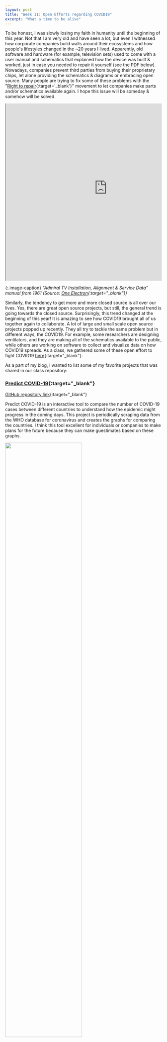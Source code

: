 ```yaml
---
layout: post
title: "Week 11: Open Efforts regarding COVID19"
excerpt: "What a time to be alive"
---
```


To be honest, I was slowly losing my faith in humanity until the beginning of this year. Not that I am very old and have seen a lot, but even I witnessed how corporate companies build walls around their ecosystems and how people's lifestyles changed in the ~20 years I lived. Apparently, old software and hardware (for example, television sets) used to come with a user manual and schematics that explained how the device was built & worked, just in case you needed to repair it yourself (see the PDF below). Nowadays, companies prevent third parties from buying their proprietary chips, let alone providing the schematics & diagrams or embracing open source. Many people are trying to fix some of these problems with the "[Right to repair](https://repair.org/stand-up){:target='_blank'}" movement to let companies make parts and/or schematics available again. I hope this issue will be someday & somehow will be solved.

<div style="width: 100%; height: 570px; overflow: hidden">
    <iframe src="https://web.archive.org/web/20200419135503/http://www.mcmlv.org/Archive/Radio/Admiral_16G9B.pdf" width="650px" height="600px" class="image-centered" style="overflow:hidden; margin-top:-30px"></iframe>
</div>

{:.image-caption}
*"Admiral TV Installation, Alignment & Service Data" manual from 1961 (Source: [One Electron](http://www.one-electron.com/Archives/Techs_FC/FC_Radio.html){:target="_blank"})*

Similarly, the tendency to get more and more closed source is all over our lives. Yes, there are great open source projects, but still, the general trend is going towards the closed source. Surprisingly, this trend changed at the beginning of this year! It is amazing to see how COVID19 brought all of us together again to collaborate. A lot of large and small scale open source projects popped up recently. They all try to tackle the same problem but in different ways, the COVID19. For example, some researchers are designing ventilators, and they are making all of the schematics available to the public, while others are working on software to collect and visualize data on how COVID19 spreads. As a class, we gathered some of these open effort to fight COVID19 [here](https://github.com/nyu-ossd-s20/wiki/wiki/Open-Efforts-Regarding-COVID-19){:target="_blank"}.

As a part of my blog, I wanted to list some of my favorite projects that was shared in our class repository:

### [Predict COVID-19](https://predictcovid.com/){:target="_blank"}
[GitHub repository link](https://github.com/lachlanjc/covid19){:target="_blank"}

Predict COVID-19 is an interactive tool to compare the number of COVID-19 cases between different countries to understand how the epidemic might progress in the coming days. This project is periodically scraping data from the WHO database for coronavirus and creates the graphs for comparing the countries. I think this tool excellent for individuals or companies to make plans for the future because they can make guestimates based on these graphs.

<img src="/woswos-weekly/images/covid.png" width="70%" class="image-centered" target="_blank">

{:.image-caption}
*A screenshot of the graph comparing the current status of the US with other countries*

### [2019 Novel Coronavirus COVID-19 (2019-nCoV) Data Repository by Johns Hopkins CSSE](https://www.arcgis.com/apps/opsdashboard/index.html#/bda7594740fd40299423467b48e9ecf6){:target="_blank"}
[GitHub repository link](https://github.com/CSSEGISandData/COVID-19){:target="_blank"}

This one is probably one of the most famous ones since it was one of the first tools that were created to collect data and visualize the COVID19 cases around the world. They use more than 18 data sources, including but not limited to the World Health Organization, China CDC, US CDC, Ministry of Health Singapore, Italy Ministry of Health, and WorldoMeters. This project creates a single data source that composes of multiple data sources, and it makes researchers' life easier since researchers don't have to spend time finding the individual data sources.

<img src="/woswos-weekly/images/covid19_jhu.png" width="100%" class="image-centered" target="_blank">

{:.image-caption}
*A screenshot of the dashboard created by Johns Hopkins CSSE*


### [Safepaths](http://safepaths.mit.edu/){:target="_blank"}
[GitHub repository link](https://github.com/tripleblindmarket/covid-safe-paths){:target="_blank"}

This project aims to track people's locations to accelerate contact tracing while keeping the individuals informed if they were in contact with someone who is diagnosed with COVID19. They claim that the data never leaves the user's device without their password entry and explicit consent. I hope this project doesn't have any security issues to keep users' information private. That being said, I think this is an amazing idea for tracing the virus. Virtually everyone uses a mobile phone, and people carry their mobile phones all the time. So, utilizing such an app can make it easier to trace and stop the spread of the virus.


### [Open Source Covid-19 Ventilator Canada](https://open-source-covid-19-ventilator-canada.mn.co/){:target="_blank"}
[Facebook group link](https://www.facebook.com/groups/2818768114869127/){:target="_blank"}

This project might be the most important one. The other projects that I mentioned are for preventing the spread of the virus or making future plans, but this project is trying to save people who are already infected. Yes, we should prevent the spread, but also we should somehow save the infected people and keep the healthcare system working by providing more ventilators. Now, with the help of this project, ventilators can be produced faster and cheaper.



### Closing remarks
<img src="https://imgs.xkcd.com/comics/coronavirus_charts.png" width="%75" class="image-centered" target="_blank">

{:.image-caption}
*It is true that sometimes I get lost in these graphs (Source: [xkcd: Coronavirus Charts](https://xkcd.com/2294/){:target="_blank"})*

I also want to admit that sometimes I get lost in the coronavirus graphs produced by these projects. I am not sure if it is something related to me or related to the graphs themselves, but some of these graphs are really difficult to understand. The good thing is, all of these projects are open source, and I/you can contribute to these projects to make these graphs easier to understand. That's why I love open source. If you don't like something, you have the power to change it. You might need to fight a little bit with other contributors, but it is definitely possible.
